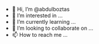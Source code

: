 - 👋 Hi, I’m @abdulboztas
- 👀 I’m interested in ...
- 🌱 I’m currently learning ...
- 💞️ I’m looking to collaborate on ...
- 📫 How to reach me ...

<!---
abdulboztas/abdulboztas is a ✨ special ✨ repository because its `README.md` (this file) appears on your GitHub profile.
You can click the Preview link to take a look at your changes.
--->
